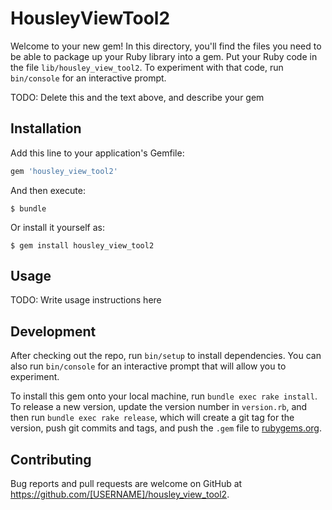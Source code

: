 # HousleyViewTool2

Welcome to your new gem! In this directory, you'll find the files you need to be able to package up your Ruby library into a gem. Put your Ruby code in the file `lib/housley_view_tool2`. To experiment with that code, run `bin/console` for an interactive prompt.

TODO: Delete this and the text above, and describe your gem

## Installation

Add this line to your application's Gemfile:

```ruby
gem 'housley_view_tool2'
```

And then execute:

    $ bundle

Or install it yourself as:

    $ gem install housley_view_tool2

## Usage

TODO: Write usage instructions here

## Development

After checking out the repo, run `bin/setup` to install dependencies. You can also run `bin/console` for an interactive prompt that will allow you to experiment.

To install this gem onto your local machine, run `bundle exec rake install`. To release a new version, update the version number in `version.rb`, and then run `bundle exec rake release`, which will create a git tag for the version, push git commits and tags, and push the `.gem` file to [rubygems.org](https://rubygems.org).

## Contributing

Bug reports and pull requests are welcome on GitHub at https://github.com/[USERNAME]/housley_view_tool2.
